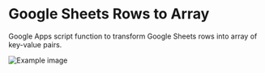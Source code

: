 # Google Sheets Rows to Array

Google Apps script function to transform Google Sheets rows into array of key-value pairs.

![Example image](example.png)
